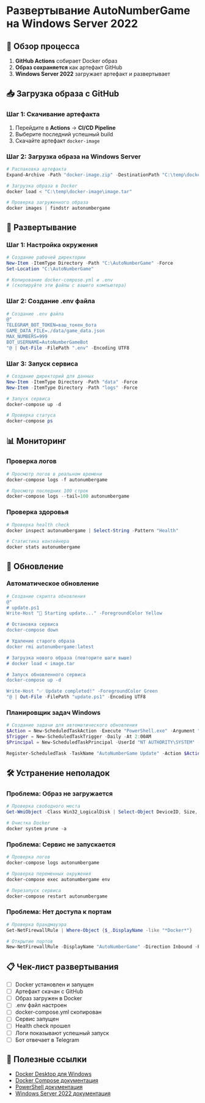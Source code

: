 # Развертывание AutoNumberGame на Windows Server 2022

## 🎯 Обзор процесса

1. **GitHub Actions** собирает Docker образ
2. **Образ сохраняется** как артефакт GitHub
3. **Windows Server 2022** загружает артефакт и развертывает

## 📥 Загрузка образа с GitHub

### Шаг 1: Скачивание артефакта
1. Перейдите в **Actions** → **CI/CD Pipeline**
2. Выберите последний успешный build
3. Скачайте артефакт `docker-image`

### Шаг 2: Загрузка образа на Windows Server
```powershell
# Распаковка артефакта
Expand-Archive -Path "docker-image.zip" -DestinationPath "C:\temp\docker-image"

# Загрузка образа в Docker
docker load < "C:\temp\docker-image\image.tar"

# Проверка загруженного образа
docker images | findstr autonumbergame
```

## 🚀 Развертывание

### Шаг 1: Настройка окружения
```powershell
# Создание рабочей директории
New-Item -ItemType Directory -Path "C:\AutoNumberGame" -Force
Set-Location "C:\AutoNumberGame"

# Копирование docker-compose.yml и .env
# (скопируйте эти файлы с вашего компьютера)
```

### Шаг 2: Создание .env файла
```powershell
# Создание .env файла
@"
TELEGRAM_BOT_TOKEN=ваш_токен_бота
GAME_DATA_FILE=./data/game_data.json
MAX_NUMBERS=999
BOT_USERNAME=AutoNumberGameBot
"@ | Out-File -FilePath ".env" -Encoding UTF8
```

### Шаг 3: Запуск сервиса
```powershell
# Создание директорий для данных
New-Item -ItemType Directory -Path "data" -Force
New-Item -ItemType Directory -Path "logs" -Force

# Запуск сервиса
docker-compose up -d

# Проверка статуса
docker-compose ps
```

## 📊 Мониторинг

### Проверка логов
```powershell
# Просмотр логов в реальном времени
docker-compose logs -f autonumbergame

# Просмотр последних 100 строк
docker-compose logs --tail=100 autonumbergame
```

### Проверка здоровья
```powershell
# Проверка health check
docker inspect autonumbergame | Select-String -Pattern "Health"

# Статистика контейнера
docker stats autonumbergame
```

## 🔄 Обновление

### Автоматическое обновление
```powershell
# Создание скрипта обновления
@"
# update.ps1
Write-Host "🔄 Starting update..." -ForegroundColor Yellow

# Остановка сервиса
docker-compose down

# Удаление старого образа
docker rmi autonumbergame:latest

# Загрузка нового образа (повторите шаги выше)
# docker load < image.tar

# Запуск обновленного сервиса
docker-compose up -d

Write-Host "✅ Update completed!" -ForegroundColor Green
"@ | Out-File -FilePath "update.ps1" -Encoding UTF8
```

### Планировщик задач Windows
```powershell
# Создание задачи для автоматического обновления
$Action = New-ScheduledTaskAction -Execute "PowerShell.exe" -Argument "-File C:\AutoNumberGame\update.ps1"
$Trigger = New-ScheduledTaskTrigger -Daily -At 2:00AM
$Principal = New-ScheduledTaskPrincipal -UserId "NT AUTHORITY\SYSTEM" -LogonType ServiceAccount -RunLevel Highest

Register-ScheduledTask -TaskName "AutoNumberGame Update" -Action $Action -Trigger $Trigger -Principal $Principal
```

## 🛠️ Устранение неполадок

### Проблема: Образ не загружается
```powershell
# Проверка свободного места
Get-WmiObject -Class Win32_LogicalDisk | Select-Object DeviceID, Size, FreeSpace

# Очистка Docker
docker system prune -a
```

### Проблема: Сервис не запускается
```powershell
# Проверка логов
docker-compose logs autonumbergame

# Проверка переменных окружения
docker-compose exec autonumbergame env

# Перезапуск сервиса
docker-compose restart autonumbergame
```

### Проблема: Нет доступа к портам
```powershell
# Проверка брандмауэра
Get-NetFirewallRule | Where-Object {$_.DisplayName -like "*Docker*"}

# Открытие портов
New-NetFirewallRule -DisplayName "AutoNumberGame" -Direction Inbound -Protocol TCP -LocalPort 3000 -Action Allow
```

## 📋 Чек-лист развертывания

- [ ] Docker установлен и запущен
- [ ] Артефакт скачан с GitHub
- [ ] Образ загружен в Docker
- [ ] .env файл настроен
- [ ] docker-compose.yml скопирован
- [ ] Сервис запущен
- [ ] Health check прошел
- [ ] Логи показывают успешный запуск
- [ ] Бот отвечает в Telegram

## 🔗 Полезные ссылки

- [Docker Desktop для Windows](https://docs.docker.com/desktop/install/windows-install/)
- [Docker Compose документация](https://docs.docker.com/compose/)
- [PowerShell документация](https://docs.microsoft.com/en-us/powershell/)
- [Windows Server 2022 документация](https://docs.microsoft.com/en-us/windows-server/)
